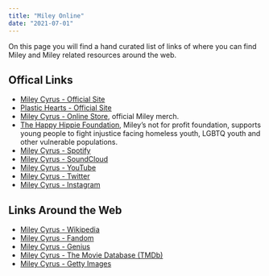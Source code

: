 ```yaml
---
title: "Miley Online"
date: "2021-07-01"
---
```


On this page you will find a hand curated list of links of where you can find Miley and Miley related resources around the web.

## Offical Links
* [Miley Cyrus - Official Site](https://mileycyrus.com/)
* [Plastic Hearts - Official Site](https://www.mileycyrusplastichearts.com/)
* [Miley Cyrus - Online Store](https://shop.mileycyrus.com), official Miley merch.
* [The Happy Hippie Foundation](https://www.happyhippies.org/), Miley’s not for profit foundation, supports young people to fight injustice facing homeless youth, LGBTQ youth and other vulnerable populations.
* [Miley Cyrus - Spotify](https://open.spotify.com/artist/5YGY8feqx7naU7z4HrwZM6)
* [Miley Cyrus - SoundCloud](https://soundcloud.com/mileycyrus)
* [Miley Cyrus - YouTube](https://www.youtube.com/channel/UCn7dB9UMTBDjKtEKBy_XISw)
* [Miley Cyrus - Twitter](https://twitter.com/MileyCyrus)
* [Miley Cyrus - Instagram](https://www.photostags.com/user/mileycyrus)

## Links Around the Web
* [Miley Cyrus - Wikipedia](https://en.wikipedia.org/wiki/Miley_Cyrus)
* [Miley Cyrus - Fandom](https://miley-cyrus.fandom.com/wiki/Miley_Cyrus)
* [Miley Cyrus - Genius](https://genius.com/artists/Miley-cyrus)
* [Miley Cyrus - The Movie Database (TMDb)](https://www.themoviedb.org/person/76594-miley-cyrus)
* [Miley Cyrus - Getty Images](https://www.gettyimages.com/photos/miley-cyrus)
